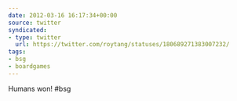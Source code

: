 ```yaml
---
date: 2012-03-16 16:17:34+00:00
source: twitter
syndicated:
- type: twitter
  url: https://twitter.com/roytang/statuses/180689271383007232/
tags:
- bsg
- boardgames
---
```


Humans won! #bsg